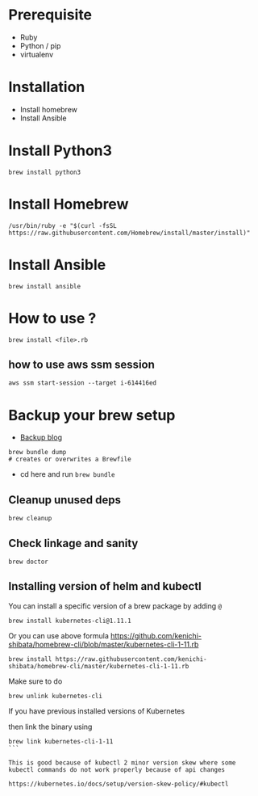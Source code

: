 Prerequisite
============
* Ruby
* Python / pip
* virtualenv

Installation
==========

* Install homebrew
* Install Ansible

Install Python3
=================
```
brew install python3
```

Install Homebrew
=============
```
/usr/bin/ruby -e "$(curl -fsSL https://raw.githubusercontent.com/Homebrew/install/master/install)"
```

Install Ansible
=============
```
brew install ansible
```


How to use ?
===============
```
brew install <file>.rb
```

how to use aws ssm session
------------------------

```
aws ssm start-session --target i-614416ed
```

Backup your brew setup
======================
* [Backup blog](https://tomlankhorst.nl/brew-bundle-restore-backup/)

```
brew bundle dump
# creates or overwrites a Brewfile
```

* cd here and run `brew bundle`

Cleanup unused deps
----------------

```
brew cleanup
```

Check linkage and sanity
-----------------

```
brew doctor
```


Installing version of helm and kubectl
---------------
You can install a specific version of a brew package by adding `@`

```
brew install kubernetes-cli@1.11.1
```

Or you can use above formula https://github.com/kenichi-shibata/homebrew-cli/blob/master/kubernetes-cli-1-11.rb

```
brew install https://raw.githubusercontent.com/kenichi-shibata/homebrew-cli/master/kubernetes-cli-1-11.rb
```

Make sure to do 

``` 
brew unlink kubernetes-cli 
```

If you have previous installed versions of Kubernetes


then link the binary using

```
brew link kubernetes-cli-1-11                                                                                                 ```

This is good because of kubectl 2 minor version skew where some kubectl commands do not work properly because of api changes

https://kubernetes.io/docs/setup/version-skew-policy/#kubectl
